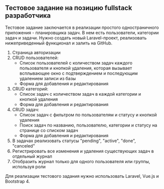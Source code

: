 ## Тестовое задание на позицию fullstack разработчика

Тестовое задание заключается в реализации простого одностраничного приложения - планировщика задач. В нем есть пользователи, категории задач и задачи. Нужно создать новый Laravel-проект, реализовать нижеприведенный функционал и залить на GitHub.

1. Страница авторизации
2. CRUD пользователей:
    * Список пользователей с количеством задач каждого пользователя и кнопкой удаления, 
    которая вызывает всплывающее окно с подтверждением и последующим удалением записи из базы
    * Форма для добавления и редактирования
3. CRUD категорий:
    * Список задач с количеством задач в каждой категории и кнопкой удаления
    * Форма для добавления и редактирования
4. CRUD задач:
    * Список задач с фильтром по пользователям и статусу и кнопкой удаления
    * Поиск задач по названию, пользователю, категории и статусу на странице со списком задач
    * Форма для добавления и редактирования
7. В задачах реализовать статусы "pending", "active", "done", "canceled"
9. Регистрировать все изменения и удаления существующих задач в отдельный журнал
10. Отобразить журнал только для одного пользователя или группы, используя роли

Для реализации тестового задания нужно использовать Laravel, Vue.js и Bootstrap 4.
